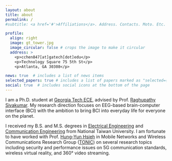 ```yaml
---
layout: about
title: about
permalink: /
#subtitle: <a href='#'>Affiliations</a>. Address. Contacts. Moto. Etc.

profile:
  align: right
  image: gt_tower.jpg
  image_circular: false # crops the image to make it circular
  address: >
    <p>cchen847[at]gatech[dot]edu</p>
    <p>Technology Square 75 5th St</p>
    <p>Atlanta, GA 30308</p>

news: true  # includes a list of news items
selected_papers: true # includes a list of papers marked as "selected={true}"
social: true  # includes social icons at the bottom of the page
---
```


I am a Ph.D. student at [Georgia Tech ECE](https://www.ece.gatech.edu), advised by Prof. [Raghupathy Sivakumar](https://siva.ece.gatech.edu).
My research direction focuses on EEG-based brain-computer interface (BCI) with the ambition to bring BCI into everyday life for everyone on the planet.

I received my B.S. and M.S. degrees in [Electrical Engineering](https://web.ee.ntu.edu.tw/eng/index.php) and [Communication Engineering](https://comm.ntu.edu.tw/en/) from National Taiwan University.
I am fortunate to have worked with Prof. [Hung-Yun Hsieh](https://www.ee.ntu.edu.tw/profile1.php?id=306) in Mobile Networks and Wireless Communications Research Group ([TONIC](http://tonic.ee.ntu.edu.tw)) on several research topics including security and performance issues on 5G communication standards, wireless virtual reality, and 360° video streaming.
